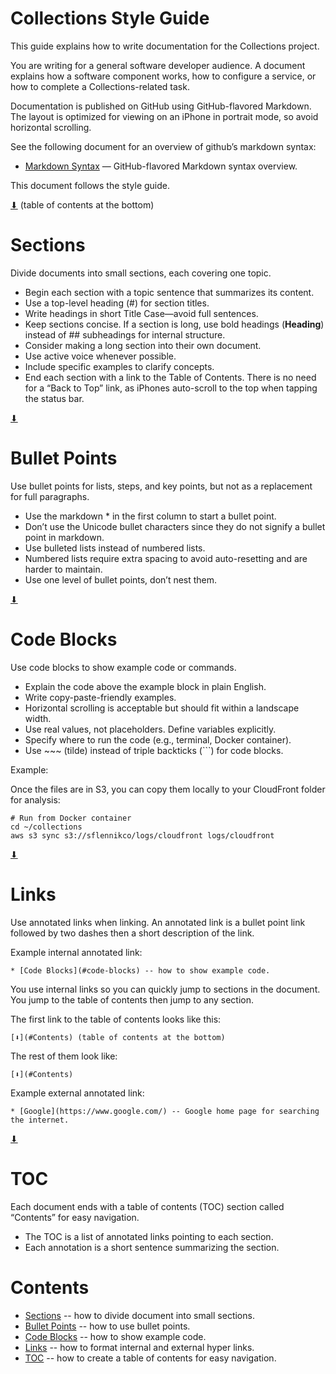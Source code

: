 # Collections Style Guide

This guide explains how to write documentation for the Collections
project.

You are writing for a general software developer audience. A document
explains how a software component works, how to configure a service,
or how to complete a Collections-related task.

Documentation is published on GitHub using GitHub-flavored
Markdown. The layout is optimized for viewing on an iPhone in portrait
mode, so avoid horizontal scrolling.

See the following document for an overview of github’s markdown
syntax:

* [Markdown Syntax](https://docs.github.com/en/get-started/writing-on-github/getting-started-with-writing-and-formatting-on-github/basic-writing-and-formatting-syntax) — GitHub-flavored Markdown syntax overview.

This document follows the style guide.

[⬇](#Contents) (table of contents at the bottom)

# Sections

Divide documents into small sections, each covering one topic.

* Begin each section with a topic sentence that summarizes its content.
* Use a top-level heading (#) for section titles.
* Write headings in short Title Case—avoid full sentences.
* Keep sections concise. If a section is long, use bold headings (**Heading**) instead of ## subheadings for internal structure.
* Consider making a long section into their own document.
* Use active voice whenever possible.
* Include specific examples to clarify concepts.
* End each section with a link to the Table of Contents. There is no need for a “Back to Top” link, as iPhones auto-scroll to the top when tapping the status bar.

[⬇](#Contents)

# Bullet Points

Use bullet points for lists, steps, and key points, but not as a
replacement for full paragraphs.

* Use the markdown * in the first column to start a bullet point.
* Don’t use the Unicode bullet characters since they do not signify a bullet point in markdown.
* Use bulleted lists instead of numbered lists.
* Numbered lists require extra spacing to avoid auto-resetting and are harder to maintain.
* Use one level of bullet points, don’t nest them.

[⬇](#Contents)

# Code Blocks

Use code blocks to show example code or commands.

* Explain the code above the example block in plain English.
* Write copy-paste-friendly examples.
* Horizontal scrolling is acceptable but should fit within a landscape width.
* Use real values, not placeholders. Define variables explicitly.
* Specify where to run the code (e.g., terminal, Docker container).
* Use ~~~ (tilde) instead of triple backticks (```) for code blocks.

Example:

Once the files are in S3, you can copy them locally to your CloudFront
folder for analysis:

~~~
# Run from Docker container
cd ~/collections
aws s3 sync s3://sflennikco/logs/cloudfront logs/cloudfront
~~~

[⬇](#Contents)

# Links

Use annotated links when linking. An annotated link is a bullet point
link followed by two dashes then a short description of the link.

Example internal annotated link:

~~~
* [Code Blocks](#code-blocks) -- how to show example code.
~~~

You use internal links so you can quickly jump to sections in the
document.  You jump to the table of contents then jump to any section.

The first link to the table of contents looks like this:

~~~
[⬇](#Contents) (table of contents at the bottom)
~~~

The rest of them look like:

~~~
[⬇](#Contents)
~~~

Example external annotated link:

~~~
* [Google](https://www.google.com/) -- Google home page for searching the internet.
~~~

[⬇](#Contents)

#  TOC

Each document ends with a table of contents (TOC) section called
“Contents” for easy navigation.

* The TOC is a list of annotated links pointing to each section.
* Each annotation is a short sentence summarizing the section.

# Contents

* [Sections](#sections) -- how to divide document into small sections.
* [Bullet Points](#bullet-points) -- how to use bullet points.
* [Code Blocks](#code-blocks) -- how to show example code.
* [Links](#links) -- how to format internal and external hyper links.
* [TOC](#toc) -- how to create a table of contents for easy navigation.
